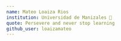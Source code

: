 ```yaml
---
name: Mateo Loaiza Rios
institution: Universidad de Manizales 🚩
quote: Persevere and never stop learning
github_user: loaizamateo
---
```

